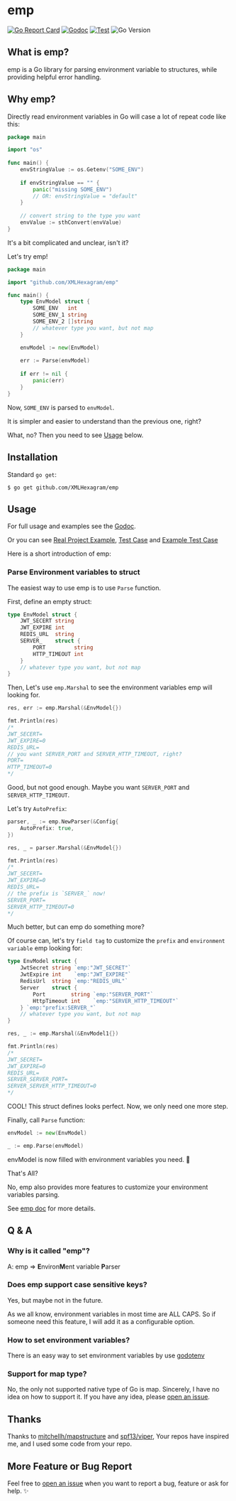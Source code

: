 # emp 

[![Go Report Card](https://goreportcard.com/badge/github.com/XMLHexagram/emp)](https://goreportcard.com/report/github.com/XMLHexagram/emp)
[![Godoc](https://godoc.org/github.com/XMLHexagram/emp?status.svg)](https://pkg.go.dev/github.com/XMLHexagram/emp)
[![Test](https://github.com/XMLHexagram/emp/actions/workflows/go.yml/badge.svg)](https://github.com/XMLHexagram/emp/actions/workflows/go.yml)
![Go Version](https://img.shields.io/badge/go%20version-%3E=1.14-61CFDD.svg)

## What is emp?

emp is a Go library for parsing environment variable to structures, while providing helpful error handling.

## Why emp?

Directly read environment variables in Go will case a lot of repeat code like this:

```go
package main

import "os"
    
func main() {
    envStringValue := os.Getenv("SOME_ENV")
	
    if envStringValue == "" {
        panic("missing SOME_ENV") 
        // OR: envStringValue = "default"
    }
    
    // convert string to the type you want
    envValue := sthConvert(envValue)
}    
```

It's a bit complicated and unclear, isn't it?

Let's try emp!

```go
package main

import "github.com/XMLHexagram/emp"

func main() {
    type EnvModel struct {
        SOME_ENV   int
        SOME_ENV_1 string
        SOME_ENV_2 []string
        // whatever type you want, but not map
    }

    envModel := new(EnvModel)
    
    err := Parse(envModel)
    
    if err != nil {
        panic(err)
    }
}
```

Now, `SOME_ENV` is parsed to `envModel`.

It is simpler and easier to understand than the previous one, right?

What, no? Then you need to see [Usage](#Usage) below.

## Installation

Standard `go get`:

```
$ go get github.com/XMLHexagram/emp
```

## Usage

For full usage and examples see the [Godoc](http://godoc.org/github.com/XMLHexagram/emp).

Or you can see [Real Project Example](https://github.com/XMLHexagram/emp/tree/main/example),
[Test Case](https://github.com/XMLHexagram/emp/blob/main/emp_test.go) and
[Example Test Case](https://github.com/XMLHexagram/emp/blob/main/emp_example_test.go)

Here is a short introduction of emp:

### Parse Environment variables to struct

The easiest way to use emp is to use `Parse` function.

First, define an empty struct:

```go
type EnvModel struct {
    JWT_SECERT string
    JWT_EXPIRE int
    REDIS_URL  string
    SERVER_    struct {
        PORT         string
        HTTP_TIMEOUT int
    } 
    // whatever type you want, but not map
}
```

Then, Let's use `emp.Marshal` to see the environment variables emp will looking for.

```go
res, err := emp.Marshal(&EnvModel{})

fmt.Println(res)
/*
JWT_SECERT=
JWT_EXPIRE=0
REDIS_URL=
// you want SERVER_PORT and SERVER_HTTP_TIMEOUT, right?
PORT=
HTTP_TIMEOUT=0
*/
```

Good, but not good enough. Maybe you want `SERVER_PORT` and `SERVER_HTTP_TIMEOUT`.

Let's try `AutoPrefix`:

```go
parser, _ := emp.NewParser(&Config{
    AutoPrefix: true,
})

res, _ = parser.Marshal(&EnvModel{})

fmt.Println(res)
/*
JWT_SECERT=
JWT_EXPIRE=0
REDIS_URL=
// the prefix is `SERVER_` now!
SERVER_PORT=
SERVER_HTTP_TIMEOUT=0
*/
```

Much better, but can emp do something more?

Of course can, let's try `field tag` to customize the `prefix` and `environment variable` emp looking for:

```go
type EnvModel struct {
    JwtSecret string `emp:"JWT_SECRET"`
    JwtExpire int    `emp:"JWT_EXPIRE"`
    RedisUrl  string `emp:"REDIS_URL"`
    Server    struct {
        Port        string `emp:"SERVER_PORT"`
        HttpTimeout int    `emp:"SERVER_HTTP_TIMEOUT"`
    } `emp:"prefix:SERVER_"`
    // whatever type you want, but not map
}

res, _ := emp.Marshal(&EnvModel1{})

fmt.Println(res)
/*
JWT_SECRET=
JWT_EXPIRE=0
REDIS_URL=
SERVER_SERVER_PORT=
SERVER_SERVER_HTTP_TIMEOUT=0
*/
```

COOL! This struct defines looks perfect. Now, we only need one more step.

Finally, call `Parse` function:

```go
envModel := new(EnvModel)

_ := emp.Parse(envModel)
```

envModel is now filled with environment variables you need. 🎉

That's All? 

No, emp also provides more features to customize your environment variables parsing.

See [emp doc](https://godoc.org/github.com/XMLHexagram/emp) for more details.

## Q & A

### Why is it called "emp"?

A: emp => **E**nviron**M**ent variable **P**arser

### Does emp support case sensitive keys?

Yes, but maybe not in the future.

As we all know, environment variables in most time are ALL CAPS. So if someone need this feature, I will add it as a 
configurable option.

### How to set environment variables?

There is an easy way to set environment variables by use [godotenv](https://github.com/joho/godotenv)

### Support for map type?

No, the only not supported native type of Go is map. Sincerely, I have no idea on how to support it.
If you have any idea, please [open an issue](https://github.com/XMLHexagram/emp/issues/new).

## Thanks

Thanks to [mitchellh/mapstructure](https://github.com/mitchellh/mapstructure) and [spf13/viper](https://github.com/spf13/viper), Your repos have inspired me, and I used some code from your repo.

## More Feature or Bug Report

Feel free to [open an issue](https://github.com/XMLHexagram/emp/issues/new) when you want to report a bug, feature 
or ask for help. ✨
